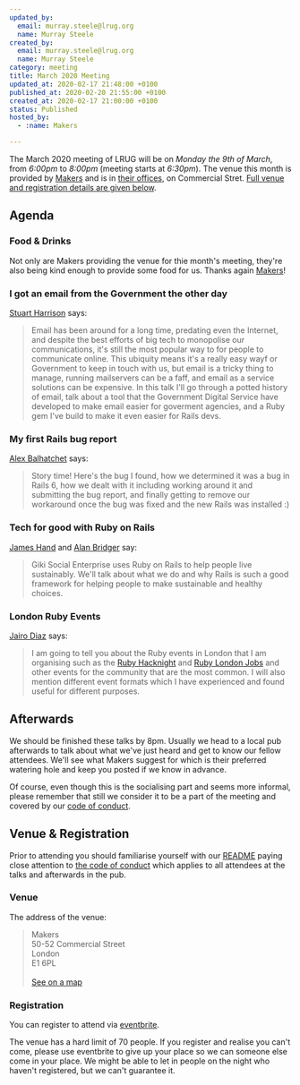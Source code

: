 ```yaml
---
updated_by:
  email: murray.steele@lrug.org
  name: Murray Steele
created_by:
  email: murray.steele@lrug.org
  name: Murray Steele
category: meeting
title: March 2020 Meeting
updated_at: 2020-02-17 21:48:00 +0100
published_at: 2020-02-20 21:55:00 +0100
created_at: 2020-02-17 21:00:00 +0100
status: Published
hosted_by:
  - :name: Makers

---
```


The March 2020 meeting of LRUG will be on *Monday the 9th of March*,
from _6:00pm_ to _8:00pm_ (meeting starts at _6:30pm_).  The venue this
month is provided by [Makers](https://makers.tech/) and is in [their
offices][makers-venue], on Commercial Stret.  [Full venue and registration
details are given below](#mar20registration).

Agenda
------

### Food & Drinks

Not only are Makers providing the venue for thie month's meeting, they're
also being kind enough to provide some food for us.  Thanks again
[Makers](https://makers.tech/)!

### I got an email from the Government the other day

[Stuart Harrison](https://twitter.com/pezholio) says:

> Email has been around for a long time, predating even the Internet, and
> despite the best efforts of big tech to monopolise our communications,
> it's still the most popular way to for people to communicate online.
> This ubiquity means it's a really easy wayf or Government to keep in
> touch with us, but email is a tricky thing to manage, running
> mailservers can be a faff, and email as a service solutions can be
> expensive. In this talk I'll go through a potted history of email, talk
> about a tool that the Government Digital Service have developed to make
> email easier for goverment agencies, and a Ruby gem I've build to make
> it even easier for Rails devs.

### My first Rails bug report

[Alex Balhatchet](https://twitter.com/kaokun) says:

> Story time! Here's the bug I found, how we determined it was a bug in
> Rails 6, how we dealt with it including working around it and submitting
> the bug report, and finally getting to remove our workaround once the
> bug was fixed and the new Rails was installed :)

### Tech for good with Ruby on Rails

[James Hand](https://www.linkedin.com/in/jameshand-uk/) and [Alan Bridger](https://github.com/abridger) say:

> Giki Social Enterprise uses Ruby on Rails to help people live
> sustainably. We'll talk about what we do and why Rails is such a good
> framework for helping people to make sustainable and healthy choices.

### London Ruby Events

[Jairo Diaz](https://www.linkedin.com/in/jairodiaz4/) says:

> I am going to tell you about the Ruby events in London that I am
> organising such as the [Ruby Hacknight](https://www.meetup.com/ruby-hacknight-london/)
> and [Ruby London Jobs](https://www.meetup.com/Ruby-Jobs-London/) and
> other events for the community that are the most common. I will also
> mention different event formats which I have experienced and found
> useful for different purposes.

Afterwards
----------

We should be finished these talks by 8pm.  Usually we head to a local pub
afterwards to talk about what we've just heard and get to know our fellow
attendees.  We'll see what Makers suggest for which is their preferred
watering hole and keep you posted if we know in advance.

Of course, even though this is the socialising part and seems more
informal, please remember that still we consider it to be a part of the
meeting and covered by our [code of conduct](http://readme.lrug.org/#code-of-conduct).


Venue & Registration <a name="mar20registration">&nbsp;</a>
-----------------------------------------------------------

Prior to attending you should familiarise yourself with our
[README](http://readme.lrug.org/) paying close attention to [the code of
conduct](http://readme.lrug.org/#code-of-conduct) which applies to
all attendees at the talks and afterwards in the pub.

### Venue

The address of the venue:

> Makers<br/>50-52 Commercial Street<br/>London<br/>E1 6PL<br/><br/>[See on a map][makers-venue]

### Registration

You can register to attend via [eventbrite][makers-event].

The venue has a hard limit of 70 people.  If you register and realise you
can't come, please use eventbrite to give up your place so we can someone
else come in your place.  We might be able to let in people on the night
who haven't registered, but we can't guarantee it.

[makers-venue]: https://goo.gl/maps/zfsy9uUogLq35Goh9
[makers-event]: https://www.eventbrite.com/e/london-ruby-user-group-march-2020-meeting-tickets-95281155501
